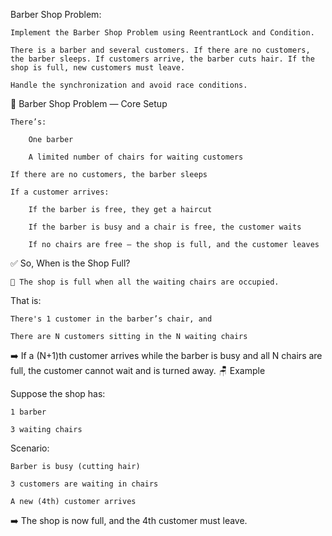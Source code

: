 Barber Shop Problem:

    Implement the Barber Shop Problem using ReentrantLock and Condition.

    There is a barber and several customers. If there are no customers, the barber sleeps. If customers arrive, the barber cuts hair. If the shop is full, new customers must leave.

    Handle the synchronization and avoid race conditions.


💈 Barber Shop Problem — Core Setup

    There’s:

        One barber

        A limited number of chairs for waiting customers

    If there are no customers, the barber sleeps

    If a customer arrives:

        If the barber is free, they get a haircut

        If the barber is busy and a chair is free, the customer waits

        If no chairs are free — the shop is full, and the customer leaves

✅ So, When is the Shop Full?

    🛑 The shop is full when all the waiting chairs are occupied.

That is:

    There's 1 customer in the barber’s chair, and

    There are N customers sitting in the N waiting chairs

➡️ If a (N+1)th customer arrives while the barber is busy and all N chairs are full, the customer cannot wait and is turned away.
🪑 Example

Suppose the shop has:

    1 barber

    3 waiting chairs

Scenario:

    Barber is busy (cutting hair)

    3 customers are waiting in chairs

    A new (4th) customer arrives

➡️ The shop is now full, and the 4th customer must leave.